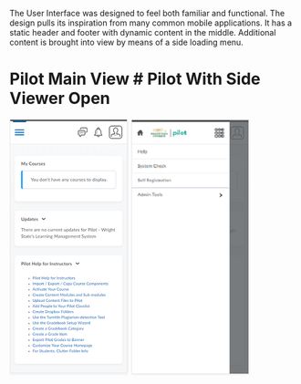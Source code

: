 The User Interface was designed to feel both familiar and functional.
The design pulls its inspiration from many common mobile applications.
It has a static header and footer with dynamic content in the middle.
Additional content is brought into view by means of a side loading menu.

# Pilot Main View                                  # Pilot With Side Viewer Open
![Pilot_Example](./Images/pilot_closed.png)        ![Pilot_Example](./Images/pilot_open.png)




     